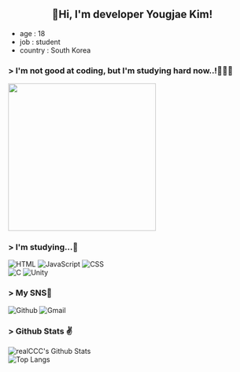 <h2 align="center">👋Hi, I'm developer Yougjae Kim!</h2>
<ul>
    <li>age : 18</li><li>job : student</li>
    <li>country : South Korea</li>
</ul>

### > I'm not good at coding, but I'm studying hard now..!👨🏻‍💻
<img src="https://img1.daumcdn.net/thumb/R1280x0.fgif/?fname=http://t1.daumcdn.net/brunch/service/user/7JRW/image/NLdOFBMRyHsBm1l847vneqtWi9s.gif" width="300">

### > I'm studying...📖

<div>
    <img src="https://img.shields.io/badge/-HTML5-red?style=for-the-badge&logo=html5&logoColor=ffffff" alt="HTML"> 
    <img src="https://img.shields.io/badge/-JAVASCRIPT-F7DF1E?style=for-the-badge&logo=JAVASCRIPT&logoColor=black" alt="JavaScript"> 
    <img src="https://img.shields.io/badge/-CSS3-blue?style=for-the-badge&logo=CSS3" alt="CSS">
    <br>
    <img src="https://img.shields.io/badge/C-00599C?style=for-the-badge&logo=c&logoColor=white" alt="C">
    <img src="https://img.shields.io/badge/-Unity-black?style=for-the-badge&logo=Unity" alt="Unity">
</div>

### > My SNS📲
<img src="https://img.shields.io/badge/-bernadette1008-181717?style=social&logo=Github" alt="Github"> 
<img src="https://img.shields.io/badge/-kdilkm18kdilkm18@gmail.com-EA4335?style=social&logo=Gmail" alt="Gmail">
  


### > Github Stats ✌
![realCCC's Github Stats](https://github-readme-stats.vercel.app/api?username=bernadette1008&count_private=true&show_icons=true&include_all_commits=true)  
![Top Langs](https://github-readme-stats.vercel.app/api/top-langs/?username=bernadette1008&hide=TeX&layout=compact)

